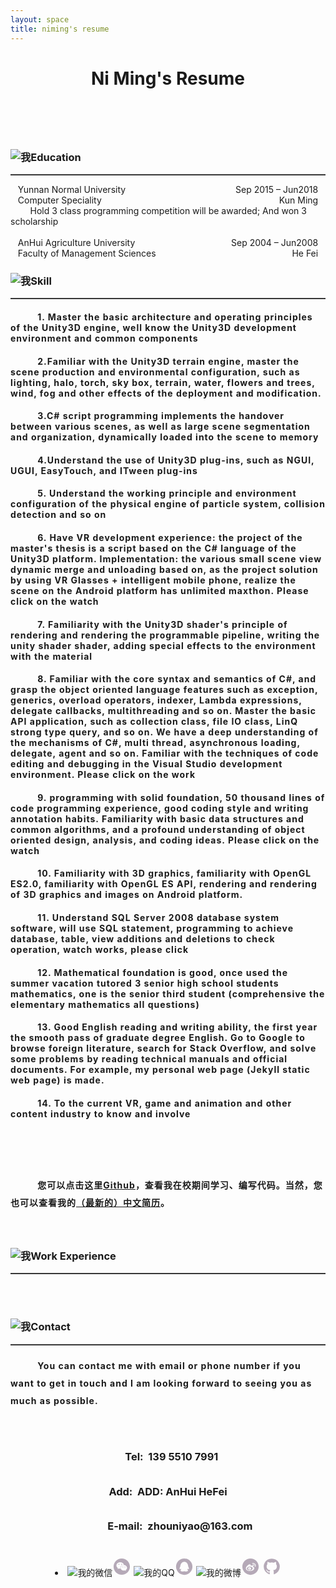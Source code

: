 ```yaml
---
layout: space
title: niming's resume
---
```


<!-- 更新内容-->



<style type="text/css">
h4 {letter-spacing: 1px}
p{line-height:2em;}
</style>
<h1 class="intro" align="center">Ni Ming's Resume<h1><br>
<h3><img src="/niming-img/icom/education.png" alt="我">Education</h3>
<hr style="height:1px;border:none;border-top:1px solid #555555;" />

<div><div style="float: left;">&nbsp;&nbsp;&nbsp;Yunnan Normal University</div><div style="float: right">Sep 2015 – Jun2018&nbsp;&nbsp;&nbsp;</div>
<br>
<div><div style="float: left;">&nbsp;&nbsp;&nbsp;Computer Speciality</div><div style="float: right">Kun Ming&nbsp;&nbsp;&nbsp;</div>
<br>
&nbsp;&nbsp;&nbsp;&nbsp;&nbsp;&nbsp;&nbsp;&nbsp;Hold 3 class programming competition will be awarded; And won 3 scholarship
<br><br>
<div><div style="float: left;">&nbsp;&nbsp;&nbsp;AnHui Agriculture University</div><div style="float: right">Sep 2004 – Jun2008&nbsp;&nbsp;&nbsp;</div>
<br>
<div><div style="float: left;">&nbsp;&nbsp;&nbsp;Faculty of Management Sciences </div><div style="float: right">He Fei&nbsp;&nbsp;&nbsp;</div>

<br>
<h3><img src="/niming-img/icom/skill.png" alt="我">Skill</h3>
<hr style="height:1px;border:none;border-top:1px solid #555555;" />
<h4>
 &nbsp;&nbsp;&nbsp;&nbsp;&nbsp;&nbsp;&nbsp;&nbsp;&nbsp;&nbsp;1. Master the basic architecture and operating principles of the Unity3D engine, well know the Unity3D development environment and common components</h4>
<h4>
 &nbsp;&nbsp;&nbsp;&nbsp;&nbsp;&nbsp;&nbsp;&nbsp;&nbsp;&nbsp;2.Familiar with the Unity3D terrain engine, master the scene production and environmental configuration, such as lighting, halo, torch, sky box, terrain, water, flowers and trees, wind, fog and other effects of the deployment and modification.</h4>
<h4>
 &nbsp;&nbsp;&nbsp;&nbsp;&nbsp;&nbsp;&nbsp;&nbsp;&nbsp;&nbsp;3.C# script programming implements the handover between various scenes, as well as large scene segmentation and organization, dynamically loaded into the scene to memory</h4>
<h4>
 &nbsp;&nbsp;&nbsp;&nbsp;&nbsp;&nbsp;&nbsp;&nbsp;&nbsp;&nbsp;4.Understand the use of Unity3D plug-ins, such as NGUI, UGUI, EasyTouch, and ITween plug-ins</h4>
<h4>
 &nbsp;&nbsp;&nbsp;&nbsp;&nbsp;&nbsp;&nbsp;&nbsp;&nbsp;&nbsp;5. Understand the working principle and environment configuration of the physical engine of particle system, collision detection and so on</h4>
<h4>
 &nbsp;&nbsp;&nbsp;&nbsp;&nbsp;&nbsp;&nbsp;&nbsp;&nbsp;&nbsp;6. Have VR development experience: the project of the master's thesis is a script based on the C# language of the Unity3D platform. Implementation: the various small scene view dynamic merge and unloading based on, as the project solution by using VR Glasses + intelligent mobile phone, realize the scene on the Android platform has unlimited maxthon. Please click on the watch</h4>
<h4>
 &nbsp;&nbsp;&nbsp;&nbsp;&nbsp;&nbsp;&nbsp;&nbsp;&nbsp;&nbsp;7. Familiarity with the Unity3D shader's principle of rendering and rendering the programmable pipeline, writing the unity shader shader, adding special effects to the environment with the material</h4>
<h4>
 &nbsp;&nbsp;&nbsp;&nbsp;&nbsp;&nbsp;&nbsp;&nbsp;&nbsp;&nbsp;8. Familiar with the core syntax and semantics of C#, and grasp the object oriented language features such as exception, generics, overload operators, indexer, Lambda expressions, delegate callbacks, multithreading and so on. Master the basic API application, such as collection class, file IO class, LinQ strong type query, and so on. We have a deep understanding of the mechanisms of C#, multi thread, asynchronous loading, delegate, agent and so on. Familiar with the techniques of code editing and debugging in the Visual Studio development environment. Please click on the work</h4>
<h4>
 &nbsp;&nbsp;&nbsp;&nbsp;&nbsp;&nbsp;&nbsp;&nbsp;&nbsp;&nbsp;9. programming with solid foundation, 50 thousand lines of code programming experience, good coding style and writing annotation habits. Familiarity with basic data structures and common algorithms, and a profound understanding of object oriented design, analysis, and coding ideas. Please click on the watch</h4>
<h4>
 &nbsp;&nbsp;&nbsp;&nbsp;&nbsp;&nbsp;&nbsp;&nbsp;&nbsp;&nbsp;10. Familiarity with 3D graphics, familiarity with OpenGL ES2.0, familiarity with OpenGL ES API, rendering and rendering of 3D graphics and images on Android platform.</h4>
<h4>
 &nbsp;&nbsp;&nbsp;&nbsp;&nbsp;&nbsp;&nbsp;&nbsp;&nbsp;&nbsp;11. Understand SQL Server 2008 database system software, will use SQL statement, programming to achieve database, table, view additions and deletions to check operation, watch works, please click</h4>
<h4>
 &nbsp;&nbsp;&nbsp;&nbsp;&nbsp;&nbsp;&nbsp;&nbsp;&nbsp;&nbsp;12. Mathematical foundation is good, once used the summer vacation tutored 3 senior high school students mathematics, one is the senior third student (comprehensive the elementary mathematics all questions)</h4>
<h4>
 &nbsp;&nbsp;&nbsp;&nbsp;&nbsp;&nbsp;&nbsp;&nbsp;&nbsp;&nbsp;13. Good English reading and writing ability, the first year the smooth pass of graduate degree English. Go to Google to browse foreign literature, search for Stack Overflow, and solve some problems by reading technical manuals and official documents. For example, my personal web page (Jekyll static web page) is made.</h4>
<h4>
 &nbsp;&nbsp;&nbsp;&nbsp;&nbsp;&nbsp;&nbsp;&nbsp;&nbsp;&nbsp;14. To the current VR, game and animation and other content industry to know and involve</h4>
<h4>
 &nbsp;&nbsp;&nbsp;&nbsp;&nbsp;&nbsp;&nbsp;&nbsp;&nbsp;&nbsp;</h4>

<br>
 <h4><p>&nbsp;&nbsp;&nbsp;&nbsp;&nbsp;&nbsp;&nbsp;&nbsp;&nbsp;&nbsp;您可以点击这里<a href="https://github.com/zhouniyao">Github</a>，查看我在校期间学习、编写代码。当然，您也可以查看我的<a href="/niming-resume/">（最新的）中文简历</a>。</p></h4>
<br>
<h3><img src="/niming-img/icom/computer.png" alt="我">Work Experience</h3>
<hr style="height:1px;border:none;border-top:1px solid #555555;" />
<br><br>

<h3><img src="/niming-img/icom/tel.png" alt="我">Contact</h3>
<hr style="height:1px;border:none;border-top:1px solid #555555;" />
<h4><p>
 &nbsp;&nbsp;&nbsp;&nbsp;&nbsp;&nbsp;&nbsp;&nbsp;&nbsp;&nbsp;You can contact me with email or phone number if you want to get in touch and I am looking forward to seeing you as much as possible.</p></h4>
<br>

<h3><p align="center">&nbsp;&nbsp;&nbsp;Tel:&nbsp;&nbsp;<STRONG>139 5510 7991</STRONG></p></h3>

<h3><p align="center">Add:&nbsp;&nbsp;ADD: AnHui HeFei</p></h3>

<h3><p align="center">&nbsp;&nbsp;&nbsp;&nbsp;&nbsp;&nbsp;&nbsp;&nbsp;&nbsp;&nbsp;E-mail:&nbsp;&nbsp;zhouniyao@163.com</p>
</h3>
<br>



<div align="center">
              <li class="we-chat">
                <span class="contact-list_1"><img class="contact-chat" src="/niming-img/icom/wechat.png" alt="我的微信"><svg viewBox="0 0 1024 1024" version="1.1" width="30" height="30"><path d="M570.625024 510.793728c-10.160128 0-20.32128 9.435136-20.32128 21.046272 0 9.435136 10.160128 18.869248 20.32128 18.869248 15.240192 0 26.126336-9.435136 26.126336-18.869248C596.75136 520.228864 585.865216 510.793728 570.625024 510.793728z" fill="#B5A9B7"></path><path d="M503.856128 412.818432c15.966208 0 26.126336-10.160128 26.126336-25.401344 0-15.966208-10.160128-25.401344-26.126336-25.401344-15.240192 0-29.755392 9.435136-29.755392 25.401344C474.100736 402.658304 488.615936 412.818432 503.856128 412.818432z" fill="#B5A9B7"></path><path d="M511.839232 65.717248c-246.009856 0-445.44 199.430144-445.44 445.44s199.430144 445.44 445.44 445.44 445.44-199.430144 445.44-445.44S757.849088 65.717248 511.839232 65.717248zM427.65312 624.01024c-26.852352 0-46.447616-4.354048-71.84896-11.61216l-73.299968 37.013504 21.046272-62.413824c-51.52768-36.287488-82.009088-82.009088-82.009088-137.89184 0-98.701312 92.895232-174.178304 206.111744-174.178304 100.15232 0 189.41952 59.510784 206.83776 143.69792-7.257088-1.451008-13.789184-2.177024-19.595264-2.177024-98.701312 0-174.90432 74.025984-174.90432 163.29216 0 15.240192 2.177024 29.029376 5.80608 43.544576C439.991296 624.01024 433.4592 624.01024 427.65312 624.01024zM730.289152 695.133184l14.5152 52.253696-55.156736-31.207424c-21.046272 4.354048-41.367552 10.886144-62.413824 10.886144-97.250304 0-174.178304-66.768896-174.178304-149.502976s76.929024-149.502976 174.178304-149.502976c92.169216 0 174.90432 66.768896 174.90432 149.502976C802.137088 624.01024 770.930688 665.377792 730.289152 695.133184z" fill="#B5A9B7"></path><path d="M360.159232 362.016768c-15.240192 0-31.207424 9.435136-31.207424 25.401344 0 15.240192 15.966208 25.401344 31.207424 25.401344 14.5152 0 26.126336-10.160128 26.126336-25.401344C386.285568 371.45088 374.673408 362.016768 360.159232 362.016768z" fill="#B5A9B7"></path><path d="M684.566528 510.793728c-10.886144 0-20.32128 9.435136-20.32128 21.046272 0 9.435136 9.435136 18.869248 20.32128 18.869248 14.5152 0 25.401344-9.435136 25.401344-18.869248C709.967872 520.228864 699.081728 510.793728 684.566528 510.793728z" fill="#B5A9B7"></path>
                </svg></span>
                <span class="contact-list_2"><img class="contact-qq" src="/niming-img/icom/QQ.png" alt="我的QQ"><svg viewBox="0 0 1024 1024" version="1.1"  width="30" height="30"><path d="M512 64C264.56 64 64.033 264.565 64.033 512.007 64.033 759.447 264.56 960 512 960c247.415 0 447.967-200.553 447.967-447.993C959.967 264.566 759.414 64 512 64L512 64zM758.643 651.644c-11.555 10.784-31.423-0.977-50.519-27.406-8.286 22.389-19.094 43.001-31.628 61.532 26.998 9.65 44.342 24.68 44.342 41.665 0 29.312-51.855 53.04-115.885 53.04-38.01 0-71.568-8.313-92.773-21.23-20.999 12.918-54.764 21.23-92.749 21.23-64.028 0-115.909-23.728-115.909-53.04 0-16.78 17.37-32.015 44.367-41.665-12.714-18.503-23.316-39.144-31.628-61.532-19.095 26.225-38.937 38.19-50.518 27.406-15.828-14.849-9.831-67.322 13.69-117.068 5.404-11.374 11.168-21.591 17.14-30.47C299.867 359.463 395.138 243.36 512 243.36l0.386 0c116.862 0 212.133 115.911 215.401 260.745 5.97 8.879 11.785 19.095 17.164 30.47C768.294 584.321 774.469 636.795 758.643 651.644L758.643 651.644z" fill="#B5A9B7"></path>
                </svg></span>
                <span class="contact-list_3"><img class="contact-weibo" src="/niming-img/icom/weibo2.png" alt="我的微博"><svg viewBox="0 0 1024 1024" version="1.1"  width="30" height="30"><path d="M471.451492 510.249123c-88.793302 4.100388-160.598698 51.671846-160.598698 111.01542 0 59.272965 71.805396 103.802134 160.598698 99.651604 88.889493-4.03592 160.823825-59.663868 160.823825-118.925576C632.274294 542.78105 560.340985 506.164085 471.451492 510.249123zM531.974937 659.501402c-27.198455 35.109636-81.011059 52.256154-133.285632 23.954575-24.863271-13.501502-23.940249-40.001039-23.940249-40.001039s-10.342556-83.672678 79.000262-94.111424C543.191396 538.953885 559.172369 624.39279 531.974937 659.501402zM429.729252 614.974279c-16.695241 1.736551-28.624944 16.291035-28.624944 30.181393 0 13.95585 13.420661 23.566742 30.115901 21.608134 16.597003-1.883907 30.116925-14.718213 30.116925-28.628014C461.337133 624.198362 448.888614 613.143585 429.729252 614.974279zM472.050126 603.482551c-5.722328 4.15053-6.889921 12.059664-3.777023 17.001209 2.982938 5.077645 9.952676 5.66093 15.592117 1.430582 5.51255-4.364401 7.653307-11.949146 4.670369-17.007349C485.552651 599.965447 478.68115 598.554308 472.050126 603.482551zM512.24457 66.981531c-246.678192 0-446.650643 199.972451-446.650643 446.650643s199.972451 446.650643 446.650643 446.650643 446.650643-199.972451 446.650643-446.650643S758.922762 66.981531 512.24457 66.981531zM711.664436 641.314181c-36.629245 77.771271-157.354817 115.635647-246.827595 108.615767-85.031629-6.694469-194.361663-34.930557-205.658963-137.825019 0 0-5.963829-46.616714 39.226397-106.915032 0 0 64.964594-90.753957 140.6606-116.655883 75.760474-25.755594 84.578304 17.847483 84.578304 43.618427-4.0175 21.883403-11.540847 34.737152 16.889669 25.900903 0 0 74.463945-34.523281 105.099686-3.888564 24.736381 24.733311 4.085038 58.756195 4.085038 58.756195s-10.243295 11.361769 10.862395 15.44783C681.745009 532.583804 748.266052 563.41295 711.664436 641.314181zM638.241192 426.446485c-8.106632 0-14.623046-6.548136-14.623046-14.604626 0-8.184403 6.516414-14.731516 14.623046-14.731516 0 0 91.269703-16.892739 80.362282 81.205487 0 0.583285-0.064468 1.037632-0.194428 1.556449-1.037632 6.935969-7.148817 12.269441-14.344706 12.269441-8.118911 0-14.734586-6.500041-14.734586-14.603603C689.329754 477.53914 703.789071 411.974889 638.241192 426.446485zM792.548604 504.900302l-0.130983 0c-2.399653 16.59598-10.647501 17.927301-20.455891 17.927301-11.735275 0-21.23258-7.393387-21.23258-19.128663 0-10.178827 4.211928-20.518313 4.211928-20.518313 1.25048-4.28049 11.18576-30.928407-6.547113-70.704318-32.451086-54.525847-97.835236-55.336306-105.553011-52.222385-7.779174 3.045359-19.285229 4.600785-19.285229 4.600785-11.803837 0-21.283746-9.628288-21.283746-21.299095 0-9.82067 6.565533-18.121729 15.512299-20.648272 0 0 0.191358-0.324388 0.518816-0.38988 0.647753-0.12996 1.297552-0.796132 2.010797-0.860601 9.092076-1.733481 41.558511-8.118911 73.101925-0.728594C749.887992 334.122777 827.399343 388.714116 792.548604 504.900302z" fill="#B5A9B7"></path>
              </svg></span>
                <span><a href="{{site.github}}" target="_blank"><svg viewBox="0 0 1024 1024" version="1.1" width="30" height="30"><path d="M512 73.142857q119.428571 0 220.285714 58.857143T892 291.714286 950.857143 512q0 143.428571-83.714286 258T650.857143 928.571429q-15.428571 2.857143-22.857143-4t-7.428571-17.142858q0-1.714286 0.285714-43.714285t0.285714-76.857143q0-55.428571-29.714286-81.142857 32.571429-3.428571 58.571429-10.285715t53.714286-22.285714 46.285714-38 30.285714-60T792 489.142857q0-68-45.142857-117.714286 21.142857-52-4.571429-116.571428-16-5.142857-46.285714 6.285714t-52.571429 25.142857l-21.714285 13.714286q-53.142857-14.857143-109.714286-14.857143t-109.714286 14.857143q-9.142857-6.285714-24.285714-15.428571T330.285714 262.571429 281.714286 254.857143q-25.714286 64.571429-4.571429 116.571428-45.142857 49.714286-45.142857 117.714286 0 48.571429 11.714286 85.714286t30 60 46 38.285714 53.714285 22.285714 58.571429 10.285715q-22.285714 20.571429-28 58.857143-12 5.714286-25.714286 8.571428t-32.571428 2.857143-37.428572-12.285714T276.571429 728q-10.857143-18.285714-27.714286-29.714286t-28.285714-13.714285l-11.428572-1.714286q-12 0-16.571428 2.571428t-2.857143 6.571429 5.142857 8 7.428571 6.857143l4 2.857143q12.571429 5.714286 24.857143 21.714285t18 29.142858l5.714286 13.142857q7.428571 21.714286 25.142857 35.142857t38.285714 17.142857 39.714286 4 31.714286-2l13.142857-2.285714q0 21.714286 0.285714 50.571428t0.285714 31.142857q0 10.285714-7.428571 17.142858t-22.857143 4q-132.571429-44-216.285714-158.571429T73.142857 512q0-119.428571 58.857143-220.285714T291.714286 132 512 73.142857zM239.428571 703.428571q1.714286-4-4-6.857142-5.714286-1.714286-7.428571 1.142857-1.714286 4 4 6.857143 5.142857 3.428571 7.428571-1.142858z m17.714286 19.428572q4-2.857143-1.142857-9.142857-5.714286-5.142857-9.142857-1.714286-4 2.857143 1.142857 9.142857 5.714286 5.714286 9.142857 1.714286z m17.142857 25.714286q5.142857-4 0-10.857143-4.571429-7.428571-9.714285-3.428572-5.142857 2.857143 0 10.285715t9.714285 4z m24 24q4.571429-4.571429-2.285714-10.857143-6.857143-6.857143-11.428571-1.714286-5.142857 4.571429 2.285714 10.857143 6.857143 6.857143 11.428571 1.714286z m32.571429 14.285714q1.714286-6.285714-7.428572-9.142857-8.571429-2.285714-10.857142 4t7.428571 8.571428q8.571429 3.428571 10.857143-3.428571z m36 2.857143q0-7.428571-9.714286-6.285715-9.142857 0-9.142857 6.285715 0 7.428571 9.714286 6.285714 9.142857 0 9.142857-6.285714z m33.142857-5.714286q-1.142857-6.285714-10.285714-5.142857-9.142857 1.714286-8 8.571428t10.285714 4.571429 8-8z"  fill="#B5A9B7"></path>
                  </svg></a></span>
              </li>
</div>











<!-- 更新内容-->


